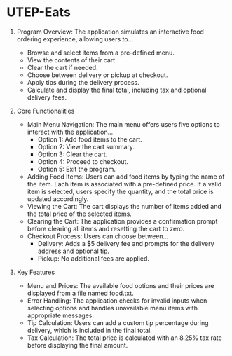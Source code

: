 # UTEP-Eats

1. Program Overview: The application simulates an interactive food ordering experience, allowing users to...
    - Browse and select items from a pre-defined menu.
    - View the contents of their cart.
    - Clear the cart if needed.
    - Choose between delivery or pickup at checkout.
    - Apply tips during the delivery process.
    - Calculate and display the final total, including tax and optional delivery fees.

2. Core Functionalities
    - Main Menu Navigation: The main menu offers users five options to interact with the application...
        - Option 1: Add food items to the cart.
        - Option 2: View the cart summary.
        - Option 3: Clear the cart.
        - Option 4: Proceed to checkout.
        - Option 5: Exit the program.
    - Adding Food Items: Users can add food items by typing the name of the item. Each item is associated with a pre-defined price. If a valid item is selected, users specify the quantity, and the total price is updated accordingly.
    - Viewing the Cart: The cart displays the number of items added and the total price of the selected items.
    - Clearing the Cart: The application provides a confirmation prompt before clearing all items and resetting the cart to zero.
    - Checkout Process: Users can choose between...
        - Delivery: Adds a $5 delivery fee and prompts for the delivery address and optional tip.
        - Pickup: No additional fees are applied.

3. Key Features
    - Menu and Prices: The available food options and their prices are displayed from a file named food.txt.
    - Error Handling: The application checks for invalid inputs when selecting options and handles unavailable menu items with appropriate messages.
    - Tip Calculation: Users can add a custom tip percentage during delivery, which is included in the final total.
    - Tax Calculation: The total price is calculated with an 8.25% tax rate before displaying the final amount.

